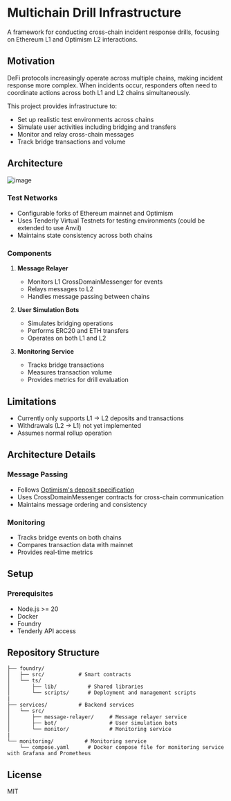 # Multichain Drill Infrastructure

A framework for conducting cross-chain incident response drills, focusing on Ethereum L1 and Optimism L2 interactions.

## Motivation

DeFi protocols increasingly operate across multiple chains, making incident response more complex. When incidents occur, responders often need to coordinate actions across both L1 and L2 chains simultaneously.

This project provides infrastructure to:
- Set up realistic test environments across chains
- Simulate user activities including bridging and transfers
- Monitor and relay cross-chain messages
- Track bridge transactions and volume

## Architecture

![image](https://github.com/user-attachments/assets/a377f54b-7262-47be-8515-da9aab2cedf1)


### Test Networks
- Configurable forks of Ethereum mainnet and Optimism
- Uses Tenderly Virtual Testnets for testing environments (could be extended to use Anvil)
- Maintains state consistency across both chains

### Components

1. **Message Relayer**
   - Monitors L1 CrossDomainMessenger for events
   - Relays messages to L2
   - Handles message passing between chains

2. **User Simulation Bots**
   - Simulates bridging operations
   - Performs ERC20 and ETH transfers
   - Operates on both L1 and L2

3. **Monitoring Service**
   - Tracks bridge transactions
   - Measures transaction volume
   - Provides metrics for drill evaluation

## Limitations

- Currently only supports L1 → L2 deposits and transactions
- Withdrawals (L2 → L1) not yet implemented
- Assumes normal rollup operation

## Architecture Details

### Message Passing
- Follows [Optimism's deposit specification](https://specs.optimism.io/protocol/deposits.html#execution)
- Uses CrossDomainMessenger contracts for cross-chain communication
- Maintains message ordering and consistency

### Monitoring
- Tracks bridge events on both chains
- Compares transaction data with mainnet
- Provides real-time metrics

## Setup

### Prerequisites
- Node.js >= 20
- Docker
- Foundry
- Tenderly API access


## Repository Structure

```
├── foundry/           
│   ├── src/           # Smart contracts
│   └── ts/          
│       ├── lib/          # Shared libraries
│       └── scripts/      # Deployment and management scripts
|   
├── services/          # Backend services
│   └── src/          
│       ├── message-relayer/     # Message relayer service
│       ├── bot/                 # User simulation bots
│       └── monitor/             # Monitoring service
|   
└── monitoring/          # Monitoring service
    └── compose.yaml      # Docker compose file for monitoring service with Grafana and Prometheus
```

## License

MIT


